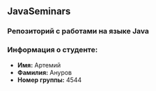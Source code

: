 ## JavaSeminars

### Репозиторий с работами  на языке Java

### Информация о студенте:
- **Имя:** Артемий
- **Фамилия:** Ануров
- **Номер группы:** 4544